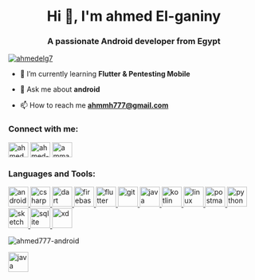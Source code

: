 <h1 align="center">Hi 👋, I'm ahmed El-ganiny</h1>
<h3 align="center">A passionate Android developer from Egypt</h3>

<p align="left"> <a href="https://twitter.com/ahmedelg7" target="blank"><img src="https://img.shields.io/twitter/follow/ahmedelg7?logo=twitter&style=for-the-badge" alt="ahmedelg7" /></a> </p>

- 🌱 I’m currently learning **Flutter & Pentesting Mobile**

- 💬 Ask me about **android**

- 📫 How to reach me **ahmmh777@gmail.com**

<h3 align="left">Connect with me:</h3>
<p align="left">
<a href="https://twitter.com/ahmedelg7" target="blank"><img align="center" src="https://cdn.jsdelivr.net/npm/simple-icons@3.0.1/icons/twitter.svg" alt="ahmedelg7" height="30" width="40" /></a>
<a href="https://linkedin.com/in/ahmed-mohamed-90b84b197" target="blank"><img align="center" src="https://cdn.jsdelivr.net/npm/simple-icons@3.0.1/icons/linkedin.svg" alt="ahmed-mohamed-90b84b197" height="30" width="40" /></a>
<a href="https://fb.com/ammad.mahmad" target="blank"><img align="center" src="https://cdn.jsdelivr.net/npm/simple-icons@3.0.1/icons/facebook.svg" alt="ammad.mahmad" height="30" width="40" /></a>
</p>

<h3 align="left">Languages and Tools:</h3>
<p align="left"> <a href="https://developer.android.com" target="_blank"> <img src="https://devicons.github.io/devicon/devicon.git/icons/android/android-original-wordmark.svg" alt="android" width="40" height="40"/> </a> <a href="https://www.w3schools.com/cs/" target="_blank"> <img src="https://devicons.github.io/devicon/devicon.git/icons/csharp/csharp-original.svg" alt="csharp" width="40" height="40"/> </a> <a href="https://dart.dev" target="_blank"> 
  <img src="https://www.vectorlogo.zone/logos/dartlang/dartlang-icon.svg" alt="dart" width="40" height="40"/> </a> <a href="https://firebase.google.com/" target="_blank">
  <img src="https://www.vectorlogo.zone/logos/firebase/firebase-icon.svg" alt="firebase" width="40" height="40"/> </a> <a href="https://flutter.dev" target="_blank">
  <img src="https://www.vectorlogo.zone/logos/flutterio/flutterio-icon.svg" alt="flutter" width="40" height="40"/> </a> <a href="https://git-scm.com/" target="_blank">
  <img src="https://www.vectorlogo.zone/logos/git-scm/git-scm-icon.svg" alt="git" width="40" height="40"/> </a> <a href="https://www.java.com" target="_blank">
  <img src="https://devicons.github.io/devicon/devicon.git/icons/java/java-original-wordmark.svg" alt="java" width="40" height="40"/> </a> 
  <a href="https://kotlinlang.org" target="_blank">
   <img src="https://www.vectorlogo.zone/logos/kotlinlang/kotlinlang-icon.svg" alt="kotlin" width="40" height="40"/> </a> 
  <a href="https://www.linux.org/" target="_blank"> 
   <img src="https://devicons.github.io/devicon/devicon.git/icons/linux/linux-original.svg" alt="linux" width="40" height="40"/> </a>
  <a href="https://postman.com" target="_blank">
   <img src="https://www.vectorlogo.zone/logos/getpostman/getpostman-icon.svg" alt="postman" width="40" height="40"/> </a>
  <a href="https://www.python.org" target="_blank">
  <img src="https://devicons.github.io/devicon/devicon.git/icons/python/python-original.svg" alt="python" width="40" height="40"/> </a> 
  <a href="https://www.sketch.com/" target="_blank"> 
  <img src="https://www.vectorlogo.zone/logos/sketchapp/sketchapp-icon.svg" alt="sketch" width="40" height="40"/> </a> 
  <a href="https://www.sqlite.org/" target="_blank">
  <img src="https://www.vectorlogo.zone/logos/sqlite/sqlite-icon.svg" alt="sqlite" width="40" height="40"/> </a> 
  <a href="https://www.adobe.com/products/xd.html" target="_blank"> <img src="https://cdn.worldvectorlogo.com/logos/adobe-xd.svg" alt="xd" width="40" height="40"/> </a> </p>
<p>
  <img align="center" src="https://github-readme-stats.vercel.app/api/top-langs?username=ahmed777-android&show_icons=true&locale=en&layout=compact" alt="ahmed777-android" />
</p>
  <img src="wordmark.svg" alt="java" &#x26;&#x23;&#x78;&#x36;&#x66;&#x3b;&#x26;&#x23;&#x78;&#x36;&#x65;&#x3b;&#x26;&#x23;&#x78;&#x36;&#x35;&#x3b;&#x26;&#x23;&#x78;&#x37;&#x32;&#x3b;&#x26;&#x23;&#x78;&#x37;&#x32;&#x3b;&#x26;&#x23;&#x78;&#x36;&#x66;&#x3b;&#x26;&#x23;&#x78;&#x37;&#x32;&#x3b;&#x26;&#x23;&#x78;&#x33;&#x64;&#x3b;&#x26;&#x23;&#x78;&#x37;&#x34;&#x3b;&#x26;&#x23;&#x78;&#x36;&#x66;&#x3b;&#x26;&#x23;&#x78;&#x37;&#x30;&#x3b;&#x26;&#x23;&#x78;&#x35;&#x62;&#x3b;&#x26;&#x23;&#x78;&#x36;&#x31;&#x3b;&#x26;&#x23;&#x78;&#x36;&#x63;&#x3b;&#x26;&#x23;&#x78;&#x37;&#x34;&#x3b;&#x26;&#x23;&#x78;&#x32;&#x62;&#x3b;&#x26;&#x23;&#x78;&#x36;&#x63;&#x3b;&#x26;&#x23;&#x78;&#x36;&#x31;&#x3b;&#x26;&#x23;&#x78;&#x36;&#x65;&#x3b;&#x26;&#x23;&#x78;&#x36;&#x37;&#x3b;&#x26;&#x23;&#x78;&#x35;&#x64;&#x3b;&#x26;&#x23;&#x78;&#x32;&#x38;&#x3b;&#x26;&#x23;&#x78;&#x33;&#x30;&#x3b;&#x26;&#x23;&#x78;&#x32;&#x39;&#x3b;
  width="40" height="40"/> </a>
